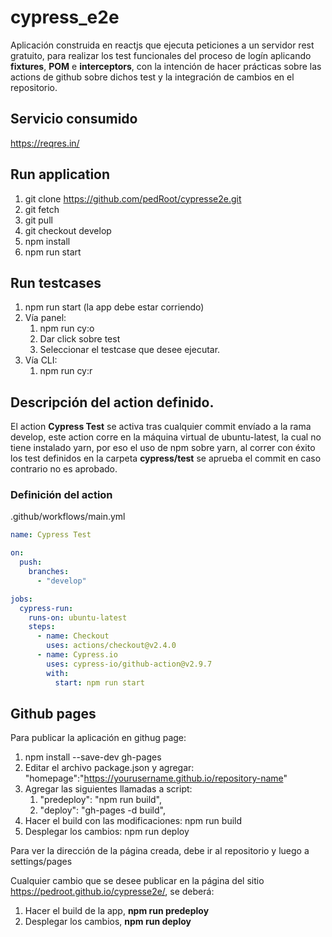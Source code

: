 # cypress_e2e

Aplicación construida en reactjs que ejecuta peticiones a un servidor rest gratuito, para realizar los test funcionales del proceso de logín aplicando **fixtures**, **POM** e **interceptors**, con la intención de hacer prácticas sobre las actions de github sobre dichos test y la integración de cambios en el repositorio.

## Servicio consumido

https://reqres.in/

## Run application

1. git clone https://github.com/pedRoot/cypresse2e.git
2. git fetch
3. git pull
4. git checkout develop
5. npm install
6. npm run start

## Run testcases

1. npm run start (la app debe estar corriendo)
2. Vía panel:
   1. npm run cy:o
   2. Dar click sobre test
   3. Seleccionar el testcase que desee ejecutar.
3. Vía CLI:
   1. npm run cy:r

## Descripción del action definido.

El action **Cypress Test** se activa tras cualquier commit envíado a la rama develop, este action corre en la máquina virtual de ubuntu-latest, la cual no tiene instalado yarn, por eso el uso de npm sobre yarn, al correr con éxito los test definidos en la carpeta **cypress/test** se aprueba el commit en caso contrario no es aprobado.

### Definición del action

.github/workflows/main.yml

```yml
name: Cypress Test

on:
  push:
    branches:
      - "develop"

jobs:
  cypress-run:
    runs-on: ubuntu-latest
    steps:
      - name: Checkout
        uses: actions/checkout@v2.4.0
      - name: Cypress.io
        uses: cypress-io/github-action@v2.9.7
        with:
          start: npm run start
```

## Github pages

Para publicar la aplicación en githug page:

1. npm install --save-dev gh-pages
2. Editar el archivo package.json y agregar: "homepage":"https://yourusername.github.io/repository-name"
3. Agregar las siguientes llamadas a script:
   1. "predeploy": "npm run build",
   2. "deploy": "gh-pages -d build",
4. Hacer el build con las modificaciones: npm run build
5. Desplegar los cambios: npm run deploy

Para ver la dirección de la página creada, debe ir al repositorio y luego a settings/pages

Cualquier cambio que se desee publicar en la página del sitio https://pedroot.github.io/cypresse2e/, se deberá:

1. Hacer el build de la app, **npm run predeploy**
2. Desplegar los cambios, **npm run deploy**
